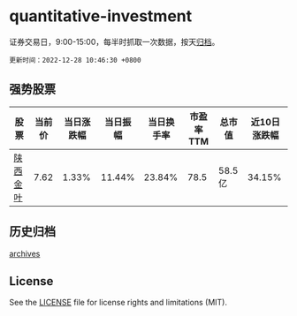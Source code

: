 # quantitative-investment

证券交易日，9:00-15:00，每半时抓取一次数据，按天[归档](archives)。

`更新时间：2022-12-28 10:46:30 +0800`

## 强势股票

|股票|当前价|当日涨跌幅|当日振幅|当日换手率|市盈率TTM|总市值|近10日涨跌幅|
|----|----|----|----|----|----|----|----|
|[陕西金叶](https://xueqiu.com/S/SZ000812)|7.62|1.33%|11.44%|23.84%|78.5|58.5亿|34.15%|

## 历史归档

[archives](archives)

## License

See the [LICENSE](LICENSE) file for license rights and limitations (MIT).